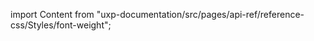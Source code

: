 
import Content from "uxp-documentation/src/pages/api-ref/reference-css/Styles/font-weight";

<Content query="product=photoshop"/>
